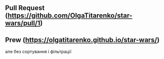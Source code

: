 Pull Request (https://github.com/OlgaTitarenko/star-wars/pull/1)
--
Prew (https://olgatitarenko.github.io/star-wars/)
--
але без сортування і фільтрації
